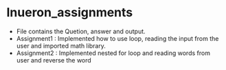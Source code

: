 # Inueron_assignments

* File contains the Quetion, answer and output.
* Assignment1 : Implemented how to use loop, reading the input from the user and imported math library.
* Assignment2 : Implemented nested for loop and reading words from user and reverse the word
